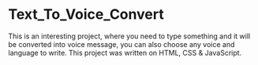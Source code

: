 # Text_To_Voice_Convert
This is an interesting project, where you need to type something and it will be converted into voice message, you can also choose any voice and language to write. This project was written on HTML, CSS &amp; JavaScript.
